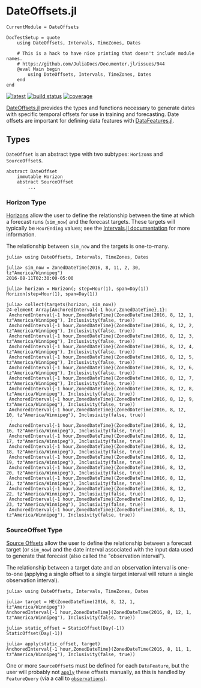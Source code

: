# DateOffsets.jl

```@meta
CurrentModule = DateOffsets

DocTestSetup = quote
    using DateOffsets, Intervals, TimeZones, Dates

    # This is a hack to have nice printing that doesn't include module names.
    # https://github.com/JuliaDocs/Documenter.jl/issues/944
    @eval Main begin
        using DateOffsets, Intervals, TimeZones, Dates
    end
end
```

[![latest](https://img.shields.io/badge/docs-latest-blue.svg)](https://invenia.pages.invenia.ca/DateOffsets.jl/)
[![build status](https://gitlab.invenia.ca/invenia/DateOffsets.jl/badges/master/build.svg)](https://gitlab.invenia.ca/invenia/DateOffsets.jl/commits/master)
[![coverage](https://gitlab.invenia.ca/invenia/DateOffsets.jl/badges/master/coverage.svg)](https://gitlab.invenia.ca/invenia/DateOffsets.jl/commits/master)

[DateOffsets.jl](https://gitlab.invenia.ca/invenia/DateOffsets.jl) provides the types and
functions necessary to generate dates with specific temporal offsets for use in training
and forecasting. Date offsets are important for defining data features with
[DataFeatures.jl](https://gitlab.invenia.ca/invenia/DataFeatures.jl).

## Types

`DateOffset` is an abstract type with two subtypes: `Horizon`s and `SourceOffset`s.

```
abstract DateOffset
    immutable Horizon
    abstract SourceOffset
        ...
```

### Horizon Type

[Horizons](@ref) allow the user to define the relationship between the time at which a
forecast runs (`sim_now`) and the forecast targets. These targets will typically be
`HourEnding` values; see the [Intervals.jl documentation](https://invenia.github.io/Intervals.jl/latest/)
for more information.

The relationship between `sim_now` and the targets is one-to-many.

```jldoctest
julia> using DateOffsets, Intervals, TimeZones, Dates

julia> sim_now = ZonedDateTime(2016, 8, 11, 2, 30, tz"America/Winnipeg")
2016-08-11T02:30:00-05:00

julia> horizon = Horizon(; step=Hour(1), span=Day(1))
Horizon(step=Hour(1), span=Day(1))

julia> collect(targets(horizon, sim_now))
24-element Array{AnchoredInterval{-1 hour,ZonedDateTime},1}:
 AnchoredInterval{-1 hour,ZonedDateTime}(ZonedDateTime(2016, 8, 12, 1, tz"America/Winnipeg"), Inclusivity(false, true))
 AnchoredInterval{-1 hour,ZonedDateTime}(ZonedDateTime(2016, 8, 12, 2, tz"America/Winnipeg"), Inclusivity(false, true))
 AnchoredInterval{-1 hour,ZonedDateTime}(ZonedDateTime(2016, 8, 12, 3, tz"America/Winnipeg"), Inclusivity(false, true))
 AnchoredInterval{-1 hour,ZonedDateTime}(ZonedDateTime(2016, 8, 12, 4, tz"America/Winnipeg"), Inclusivity(false, true))
 AnchoredInterval{-1 hour,ZonedDateTime}(ZonedDateTime(2016, 8, 12, 5, tz"America/Winnipeg"), Inclusivity(false, true))
 AnchoredInterval{-1 hour,ZonedDateTime}(ZonedDateTime(2016, 8, 12, 6, tz"America/Winnipeg"), Inclusivity(false, true))
 AnchoredInterval{-1 hour,ZonedDateTime}(ZonedDateTime(2016, 8, 12, 7, tz"America/Winnipeg"), Inclusivity(false, true))
 AnchoredInterval{-1 hour,ZonedDateTime}(ZonedDateTime(2016, 8, 12, 8, tz"America/Winnipeg"), Inclusivity(false, true))
 AnchoredInterval{-1 hour,ZonedDateTime}(ZonedDateTime(2016, 8, 12, 9, tz"America/Winnipeg"), Inclusivity(false, true))
 AnchoredInterval{-1 hour,ZonedDateTime}(ZonedDateTime(2016, 8, 12, 10, tz"America/Winnipeg"), Inclusivity(false, true))
 ⋮
 AnchoredInterval{-1 hour,ZonedDateTime}(ZonedDateTime(2016, 8, 12, 16, tz"America/Winnipeg"), Inclusivity(false, true))
 AnchoredInterval{-1 hour,ZonedDateTime}(ZonedDateTime(2016, 8, 12, 17, tz"America/Winnipeg"), Inclusivity(false, true))
 AnchoredInterval{-1 hour,ZonedDateTime}(ZonedDateTime(2016, 8, 12, 18, tz"America/Winnipeg"), Inclusivity(false, true))
 AnchoredInterval{-1 hour,ZonedDateTime}(ZonedDateTime(2016, 8, 12, 19, tz"America/Winnipeg"), Inclusivity(false, true))
 AnchoredInterval{-1 hour,ZonedDateTime}(ZonedDateTime(2016, 8, 12, 20, tz"America/Winnipeg"), Inclusivity(false, true))
 AnchoredInterval{-1 hour,ZonedDateTime}(ZonedDateTime(2016, 8, 12, 21, tz"America/Winnipeg"), Inclusivity(false, true))
 AnchoredInterval{-1 hour,ZonedDateTime}(ZonedDateTime(2016, 8, 12, 22, tz"America/Winnipeg"), Inclusivity(false, true))
 AnchoredInterval{-1 hour,ZonedDateTime}(ZonedDateTime(2016, 8, 12, 23, tz"America/Winnipeg"), Inclusivity(false, true))
 AnchoredInterval{-1 hour,ZonedDateTime}(ZonedDateTime(2016, 8, 13, tz"America/Winnipeg"), Inclusivity(false, true))
```

### SourceOffset Type

[Source Offsets](@ref) allow the user to define the relationship between a forecast
target (or `sim_now`) and the date interval associated with the input data used to
generate that forecast (also called the "observation interval").

The relationship between a target date and an observation interval is one-to-one (applying
a single offset to a single target interval will return a single observation interval).

```jldoctest
julia> using DateOffsets, Intervals, TimeZones, Dates

julia> target = HE(ZonedDateTime(2016, 8, 12, 1, tz"America/Winnipeg"))
AnchoredInterval{-1 hour,ZonedDateTime}(ZonedDateTime(2016, 8, 12, 1, tz"America/Winnipeg"), Inclusivity(false, true))

julia> static_offset = StaticOffset(Day(-1))
StaticOffset(Day(-1))

julia> apply(static_offset, target)
AnchoredInterval{-1 hour,ZonedDateTime}(ZonedDateTime(2016, 8, 11, 1, tz"America/Winnipeg"), Inclusivity(false, true))
```

One or more `SourceOffset`s must be defined for each `DataFeature`, but the user will
probably not [`apply`](@ref) these offsets manually, as this is handled by `FeatureQuery`
(via a call to [`observations`](@ref)).
